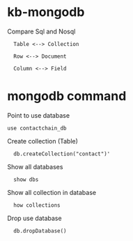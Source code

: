 # kb-mongodb

Compare Sql and Nosql

      Table <--> Collection

      Row <--> Document

      Column <--> Field

# mongodb command

Point to use database
   
    use contactchain_db

Create collection (Table)

      db.createCollection("contact")'

Show all databases

      show dbs

Show all collection in database

      how collections

Drop use database

      db.dropDatabase()



